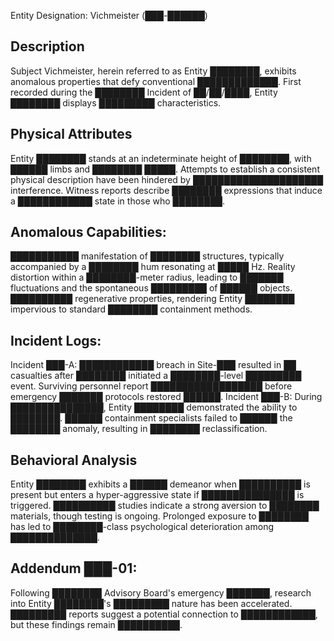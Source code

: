 Entity Designation: Vichmeister  (███-██████)

## Description
Subject Vichmeister, herein referred to as Entity ████████, exhibits anomalous properties that defy conventional █████████████. First recorded during the ████████ Incident of ██/██/████, Entity ████████ displays █████████ characteristics.

## Physical Attributes
Entity ████████ stands at an indeterminate height of ████████, with ██████ limbs and ████████ █████. Attempts to establish a consistent physical description have been hindered by █████████████████████ interference. Witness reports describe ████████ expressions that induce a ████████████ state in those who ████████.

## Anomalous Capabilities:
███████████ manifestation of ████████ structures, typically accompanied by a ████████ hum resonating at █████ Hz.
Reality distortion within a ████████-meter radius, leading to ███████ fluctuations and the spontaneous █████████ of ██████ objects.
██████████ regenerative properties, rendering Entity ████████ impervious to standard ████████ containment methods.

## Incident Logs:
Incident ███-A: ████████████ breach in Site-███ resulted in ██ casualties after ████████ initiated a ████████-level █████████ event. Surviving personnel report ██████████████████ before emergency ███████ protocols restored ██████.
Incident ███-B: During ███████████████, Entity ████████ demonstrated the ability to ████████. ██████ containment specialists failed to ██████ the ████████ anomaly, resulting in ████████ reclassification.

## Behavioral Analysis
Entity ████████ exhibits a ██████ demeanor when ██████████ is present but enters a hyper-aggressive state if ███████████████ is triggered. ██████████ studies indicate a strong aversion to ████████ materials, though testing is ongoing. Prolonged exposure to ████████ has led to ████████-class psychological deterioration among ██████████████.

## Addendum ███-01: 
Following ████████ Advisory Board's emergency ███████, research into Entity ████████'s █████████ nature has been accelerated. █████████ reports suggest a potential connection to ████████████, but these findings remain ██████████.

<People><Goolands>